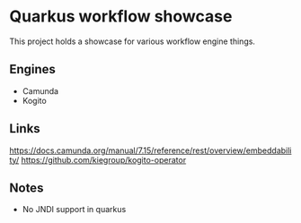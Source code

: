Quarkus workflow showcase
====
This project holds a showcase for various workflow engine things.

Engines
----
- Camunda
- Kogito

Links
----
https://docs.camunda.org/manual/7.15/reference/rest/overview/embeddability/
https://github.com/kiegroup/kogito-operator

Notes
----
- No JNDI support in quarkus